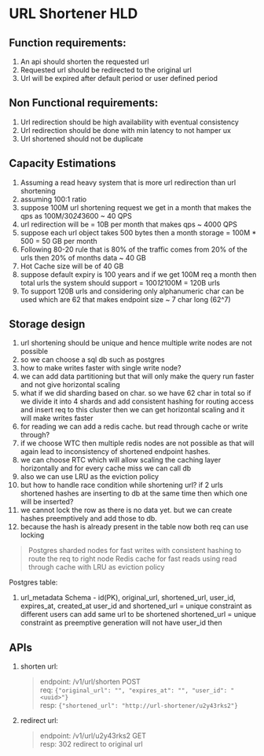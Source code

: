 # URL Shortener HLD

## Function requirements:
1) An api should shorten the requested url
2) Requested url should be redirected to the original url
3) Url will be expired after default period or user defined period

## Non Functional requirements:
1) Url redirection should be high availability with eventual consistency
2) Url redirection should be done with min latency to not hamper ux
3) Url shortened should not be duplicate

## Capacity Estimations
1) Assuming a read heavy system that is more url redirection than url shortening
2) assuming 100:1 ratio
3) suppose 100M url shortening request we get in a month that makes the qps as 100M/30*24*3600 ~ 40 QPS
4) url redirection will be = 10B per month that makes qps ~ 4000 QPS
5) suppose each url object takes 500 bytes then a month storage = 100M * 500 = 50 GB per month
6) Following 80-20 rule that is 80% of the traffic comes from 20% of the urls then 20% of months data ~ 40 GB
7) Hot Cache size will be of 40 GB
8) suppose default expiry is 100 years and if we get 100M req a month then total urls the system should support = 100*12*100M = 120B urls
9) To support 120B urls and considering only alphanumeric char can be used which are 62 that makes endpoint size ~ 7 char long (62^7)

## Storage design
1) url shortening should be unique and hence multiple write nodes are not possible
2) so we can choose a sql db such as postgres
3) how to make writes faster with single write node?
4) we can add data partitioning but that will only make the query run faster and not give horizontal scaling
5) what if we did sharding based on char. so we have 62 char in total so if we divide it into 4 shards and add consistent hashing
for routing access and insert req to this cluster then we can get horizontal scaling and it will make writes faster
6) for reading we can add a redis cache. but read through cache or write through?
7) if we choose WTC then multiple redis nodes are not possible as that will again lead to inconsistency of shortened endpoint hashes.
8) we can choose RTC which will allow scaling the caching layer horizontally and for every cache miss we can call db
9) also we can use LRU as the eviction policy
10) but how to handle race condition while shortening url? if 2 urls shortened hashes are inserting to db at the same time then which one will be inserted?
11) we cannot lock the row as there is no data yet. but we can create hashes preemptively and add those to db.
12) because the hash is already present in the table now both req can use locking

> Postgres sharded nodes for fast writes with consistent hashing to route the req to right node
> Redis cache for fast reads using read through cache with LRU as eviction policy

Postgres table:
1) url_metadata
Schema - id(PK), original_url, shortened_url, user_id, expires_at, created_at
user_id and shortened_url = unique constraint as different users can add same url to be shortened
shortened_url = unique constraint as preemptive generation will not have user_id then

## APIs
1) shorten url:
   > endpoint: /v1/url/shorten POST \
   > req: ```{"original_url": "", "expires_at": "", "user_id": "<uuid>"}``` \
   > resp: ```{"shortened_url": "http://url-shortener/u2y43rks2"}```

2) redirect url:
   > endpoint: /v1/url/u2y43rks2 GET \
   > resp: 302 redirect to original url
